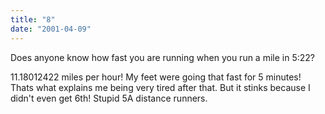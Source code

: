 ```yaml
---
title: "8"
date: "2001-04-09"
---
```


Does anyone know how fast you are running when you run a mile in 5:22?

11.18012422 miles per hour! My feet were going that fast for 5 minutes! Thats what explains me being very tired after that. But it stinks because I didn't even get 6th! Stupid 5A distance runners.
